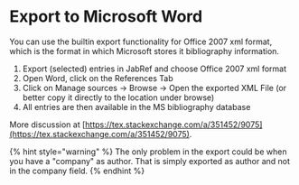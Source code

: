 # Export to Microsoft Word

You can use the builtin export functionality for Office 2007 xml format,  which is the format in which Microsoft stores it bibliography information.

1. Export \(selected\) entries in JabRef and choose Office 2007 xml format
2. Open Word, click on the References Tab
3. Click on Manage sources -&gt; Browse -&gt; Open the exported XML File \(or better copy it directly to the location under browse\)
4. All entries are then available in the MS bibliography database

More discussion at [https://tex.stackexchange.com/a/351452/9075](https://tex.stackexchange.com/a/351452/9075).

{% hint style="warning" %}
The only problem in the export could be when you have a "company" as author. That is simply exported as author and not in the company field.
{% endhint %}

